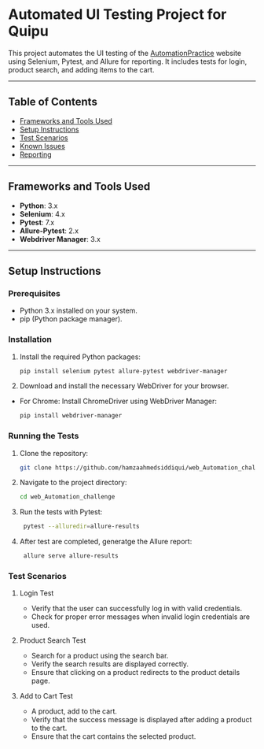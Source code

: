 # Automated UI Testing Project for Quipu   

This project automates the UI testing of the [AutomationPractice](http://www.automationpractice.pl/index.php) website using Selenium, Pytest, and Allure for reporting. It includes tests for login, product search, and adding items to the cart.

---

## Table of Contents  

- [Frameworks and Tools Used](#frameworks-and-tools-used)  
- [Setup Instructions](#setup-instructions)  
- [Test Scenarios](#test-scenarios)  
- [Known Issues](#known-issues)  
- [Reporting](#reporting)  

---

## Frameworks and Tools Used  

- **Python**: 3.x  
- **Selenium**: 4.x  
- **Pytest**: 7.x  
- **Allure-Pytest**: 2.x  
- **Webdriver Manager**: 3.x  

---

## Setup Instructions  

### Prerequisites  

- Python 3.x installed on your system.  
- pip (Python package manager).  

### Installation  

1. Install the required Python packages:  
   ```bash  
   pip install selenium pytest allure-pytest webdriver-manager
   
2.	Download and install the necessary WebDriver for your browser.
-  For Chrome:
Install ChromeDriver using WebDriver Manager:
   ```bash
   pip install webdriver-manager

### Running the Tests
1.	Clone the repository:
    ```bash
    git clone https://github.com/hamzaahmedsiddiqui/web_Automation_challenge

2.	Navigate to the project directory:
    ```bash
    cd web_Automation_challenge
3. Run the tests with Pytest:
    ```bash
     pytest --alluredir=allure-results
4. After test are completed, generatge the Allure report: 
    ```bash
     allure serve allure-results

### Test Scenarios
1. Login Test
   - Verify that the user can successfully log in with valid credentials.
	- Check for proper error messages when invalid login credentials are used.

2. Product Search Test

   - Search for a product using the search bar.
	- Verify the search results are displayed correctly.
	- Ensure that clicking on a product redirects to the product details page.

3. Add to Cart Test

   - A product, add to the cart.
	- Verify that the success message is displayed after adding a product to the cart.
	- Ensure that the cart contains the selected product.
